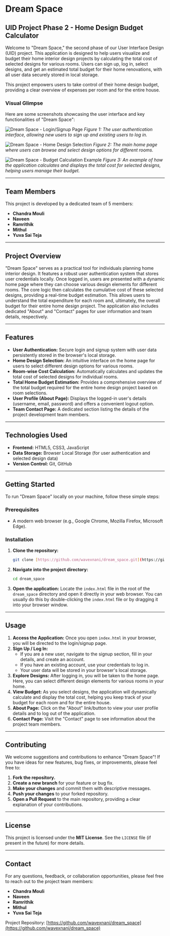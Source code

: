 # Dream Space

## UID Project Phase 2 - Home Design Budget Calculator

Welcome to "Dream Space," the second phase of our User Interface Design (UID) project. This application is designed to help users visualize and budget their home interior design projects by calculating the total cost of selected designs for various rooms. Users can sign up, log in, select designs, and get an estimated total budget for their home renovations, with all user data securely stored in local storage.

This project empowers users to take control of their home design budget, providing a clear overview of expenses per room and for the entire house.

### Visual Glimpse

Here are some screenshots showcasing the user interface and key functionalities of "Dream Space":

![Dream Space - Login/Signup Page](./project_images/2024-05-24%20(1).png)
*Figure 1: The user authentication interface, allowing new users to sign up and existing users to log in.*

![Dream Space - Home Design Selection](./project_images/2024-05-24%20(2).png)
*Figure 2: The main home page where users can browse and select design options for different rooms.*

![Dream Space - Budget Calculation Example](./project_images/2024-05-24%20(3).png)
*Figure 3: An example of how the application calculates and displays the total cost for selected designs, helping users manage their budget.*

---

## Team Members

This project is developed by a dedicated team of 5 members:

* **Chandra Mouli**
* **Naveen**
* **Ramrithik**
* **Mithul**
* **Yuva Sai Teja**

---

## Project Overview

"Dream Space" serves as a practical tool for individuals planning home interior design. It features a robust user authentication system that stores user credentials locally. Once logged in, users are presented with a dynamic home page where they can choose various design elements for different rooms. The core logic then calculates the cumulative cost of these selected designs, providing a real-time budget estimation. This allows users to understand the total expenditure for each room and, ultimately, the overall budget for their entire home design project. The application also includes dedicated "About" and "Contact" pages for user information and team details, respectively.

---

## Features

* **User Authentication:** Secure login and signup system with user data persistently stored in the browser's local storage.
* **Home Design Selection:** An intuitive interface on the home page for users to select different design options for various rooms.
* **Room-wise Cost Calculation:** Automatically calculates and updates the total cost of selected designs for individual rooms.
* **Total Home Budget Estimation:** Provides a comprehensive overview of the total budget required for the entire home design project based on room selections.
* **User Profile (About Page):** Displays the logged-in user's details (username, email, password) and offers a convenient logout option.
* **Team Contact Page:** A dedicated section listing the details of the project development team members.

---

## Technologies Used

* **Frontend:** HTML5, CSS3, JavaScript
* **Data Storage:** Browser Local Storage (for user authentication and selected design data)
* **Version Control:** Git, GitHub

---

## Getting Started

To run "Dream Space" locally on your machine, follow these simple steps:

### Prerequisites

* A modern web browser (e.g., Google Chrome, Mozilla Firefox, Microsoft Edge).

### Installation

1.  **Clone the repository:**
    ```bash
    git clone [https://github.com/wavexnani/dream_space.git](https://github.com/wavexnani/dream_space.git)
    ```
2.  **Navigate into the project directory:**
    ```bash
    cd dream_space
    ```
3.  **Open the application:**
    Locate the `index.html` file in the root of the `dream_space` directory and open it directly in your web browser. You can usually do this by double-clicking the `index.html` file or by dragging it into your browser window.

---

## Usage

1.  **Access the Application:** Once you open `index.html` in your browser, you will be directed to the login/signup page.
2.  **Sign Up / Log In:**
    * If you are a new user, navigate to the signup section, fill in your details, and create an account.
    * If you have an existing account, use your credentials to log in.
    * Your user data will be stored in your browser's local storage.
3.  **Explore Designs:** After logging in, you will be taken to the home page. Here, you can select different design elements for various rooms in your home.
4.  **View Budget:** As you select designs, the application will dynamically calculate and display the total cost, helping you keep track of your budget for each room and for the entire house.
5.  **About Page:** Click on the "About" link/button to view your user profile details and to log out of the application.
6.  **Contact Page:** Visit the "Contact" page to see information about the project team members.

---

## Contributing

We welcome suggestions and contributions to enhance "Dream Space"! If you have ideas for new features, bug fixes, or improvements, please feel free to:

1.  **Fork the repository.**
2.  **Create a new branch** for your feature or bug fix.
3.  **Make your changes** and commit them with descriptive messages.
4.  **Push your changes** to your forked repository.
5.  **Open a Pull Request** to the main repository, providing a clear explanation of your contributions.

---

## License

This project is licensed under the **MIT License**. See the `LICENSE` file (if present in the future) for more details.

---

## Contact

For any questions, feedback, or collaboration opportunities, please feel free to reach out to the project team members:

* **Chandra Mouli**
* **Naveen**
* **Ramrithik**
* **Mithul**
* **Yuva Sai Teja**

Project Repository: [https://github.com/wavexnani/dream_space](https://github.com/wavexnani/dream_space)